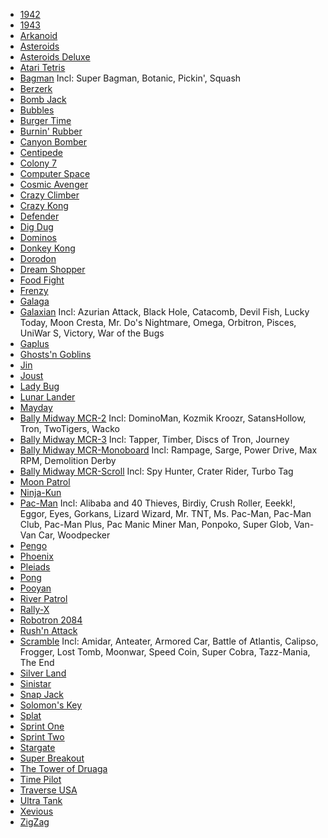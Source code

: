 * [1942](https://github.com/MiSTer-devel/Arcade-1942_MiSTer)
* [1943](https://github.com/MiSTer-devel/Arcade-1943_MiSTer)
* [Arkanoid](https://github.com/MiSTer-devel/Arcade-Arkanoid_MISTer)
* [Asteroids](https://github.com/MiSTer-devel/Arcade-Asteroids_MISTer)
* [Asteroids Deluxe](https://github.com/MiSTer-devel/Arcade-AsteroidsDeluxe_MISTer)
* [Atari Tetris](https://github.com/MiSTer-devel/Arcade-ATetris_MiSTer)
* [Bagman](https://github.com/MiSTer-devel/Arcade-Bagman_MiSTer) Incl: Super Bagman, Botanic, Pickin', Squash
* [Berzerk](https://github.com/MiSTer-devel/Arcade-Berzerk_MiSTer)
* [Bomb Jack](https://github.com/MiSTer-devel/Arcade-BombJack_MiSTer)
* [Bubbles](https://github.com/MiSTer-devel/Arcade-Bubbles_MiSTer)
* [Burger Time](https://github.com/MiSTer-devel/Arcade-BurgerTime_MiSTer)
* [Burnin' Rubber](https://github.com/MiSTer-devel/Arcade-BurningRubber_MiSTer)
* [Canyon Bomber](https://github.com/MiSTer-devel/Arcade-CanyonBomber_MiSTer)
* [Centipede](https://github.com/MiSTer-devel/Arcade-Centipede_MiSTer)
* [Colony 7](https://github.com/MiSTer-devel/Arcade-Colony7_MiSTer)
* [Computer Space](https://github.com/MiSTer-devel/Arcade-ComputerSpace_MiSTer)
* [Cosmic Avenger](https://github.com/MiSTer-devel/Arcade-CosmicAvenger_MiSTer)
* [Crazy Climber](https://github.com/MiSTer-devel/Arcade-CrazyClimber_MiSTer)
* [Crazy Kong](https://github.com/MiSTer-devel/Arcade-CrazyKong_MiSTer)
* [Defender](https://github.com/MiSTer-devel/Arcade-Defender_MiSTer)
* [Dig Dug](https://github.com/MiSTer-devel/Arcade-DigDug_MiSTer)
* [Dominos](https://github.com/MiSTer-devel/Arcade-Dominos_MiSTer)
* [Donkey Kong](https://github.com/MiSTer-devel/Arcade-DonkeyKong_MiSTer)
* [Dorodon](https://github.com/MiSTer-devel/Arcade-Dorodon_MiSTer)
* [Dream Shopper](https://github.com/MiSTer-devel/Arcade-DreamShopper_MiSTer)
* [Food Fight](https://github.com/MiSTer-devel/Arcade-FoodFight_MiSTer)
* [Frenzy](https://github.com/MiSTer-devel/Arcade-Frenzy_MiSTer)
* [Galaga](https://github.com/MiSTer-devel/Arcade-Galaga_MiSTer)
* [Galaxian](https://github.com/MiSTer-devel/Arcade-Galaxian_MiSTer) Incl: Azurian Attack, Black Hole, Catacomb, Devil Fish, Lucky Today, Moon Cresta, Mr. Do's Nightmare, Omega, Orbitron, Pisces, UniWar S, Victory, War of the Bugs
* [Gaplus](https://github.com/MiSTer-devel/Arcade-Gaplus_MiSTer)
* [Ghosts'n Goblins](https://github.com/MiSTer-devel/Arcade-GnG_MiSTer)
* [Jin](https://github.com/MiSTer-devel/Arcade-Jin_MiSTer)
* [Joust](https://github.com/MiSTer-devel/Arcade-Joust_MiSTer)
* [Lady Bug](https://github.com/MiSTer-devel/Arcade-LadyBug_MiSTer)
* [Lunar Lander](https://github.com/MiSTer-devel/Arcade-LunarLander_MiSTer)
* [Mayday](https://github.com/MiSTer-devel/Arcade-Mayday_MiSTer)
* [Bally Midway MCR-2](https://github.com/MiSTer-devel/Arcade-MCR2_MiSTer) Incl: DominoMan, Kozmik Kroozr, SatansHollow, Tron, TwoTigers, Wacko
* [Bally Midway MCR-3](https://github.com/MiSTer-devel/Arcade-MCR3_MiSTer) Incl: Tapper, Timber, Discs of Tron, Journey
* [Bally Midway MCR-Monoboard](https://github.com/MiSTer-devel/Arcade-MCR3Mono_MiSTer) Incl: Rampage, Sarge, Power Drive, Max RPM, Demolition Derby
* [Bally Midway MCR-Scroll](https://github.com/MiSTer-devel/Arcade-MCR3Scroll_MiSTer) Incl: Spy Hunter, Crater Rider, Turbo Tag
* [Moon Patrol](https://github.com/MiSTer-devel/Arcade-MoonPatrol_MiSTer)
* [Ninja-Kun](https://github.com/MiSTer-devel/Arcade-NinjaKun_MiSTer)
* [Pac-Man](https://github.com/MiSTer-devel/Arcade-Pacman_MiSTer) Incl: Alibaba and 40 Thieves, Birdiy, Crush Roller, Eeekk!, Eggor, Eyes, Gorkans, Lizard Wizard, Mr. TNT, Ms. Pac-Man, Pac-Man Club, Pac-Man Plus, Pac Manic Miner Man, Ponpoko, Super Glob, Van-Van Car, Woodpecker
* [Pengo](https://github.com/MiSTer-devel/Arcade-Pengo_MiSTer)
* [Phoenix](https://github.com/MiSTer-devel/Arcade-Phoenix_MiSTer)
* [Pleiads](https://github.com/MiSTer-devel/Arcade-Pleiads_MiSTer)
* [Pong](https://github.com/MiSTer-devel/Arcade-Pong_MiSTer)
* [Pooyan](https://github.com/MiSTer-devel/Arcade-Pooyan_MiSTer)
* [River Patrol](https://github.com/MiSTer-devel/Arcade-RiverPatrol_MiSTer)
* [Rally-X](https://github.com/MiSTer-devel/Arcade-RallyX_MiSTer)
* [Robotron 2084](https://github.com/MiSTer-devel/Arcade-Robotron_MiSTer)
* [Rush'n Attack](https://github.com/MiSTer-devel/Arcade-RushnAttack_MiSTer)
* [Scramble](https://github.com/MiSTer-devel/Arcade-Scramble_MiSTer) Incl: Amidar, Anteater, Armored Car, Battle of Atlantis, Calipso, Frogger, Lost Tomb, Moonwar, Speed Coin, Super Cobra, Tazz-Mania, The End
* [Silver Land](https://github.com/MiSTer-devel/Arcade-SilverLand_MiSTer)
* [Sinistar](https://github.com/MiSTer-devel/Arcade-Sinistar_MiSTer)
* [Snap Jack](https://github.com/MiSTer-devel/Arcade-SnapJack_MiSTer)
* [Solomon's Key](https://github.com/MiSTer-devel/Arcade-SolomonsKey_MiSTer)
* [Splat](https://github.com/MiSTer-devel/Arcade-Splat_MiSTer)
* [Sprint One](https://github.com/MiSTer-devel/Arcade-Sprint1_MiSTer)
* [Sprint Two](https://github.com/MiSTer-devel/Arcade-Sprint2_MiSTer)
* [Stargate](https://github.com/MiSTer-devel/Arcade-Stargate_MiSTer)
* [Super Breakout](https://github.com/MiSTer-devel/Arcade-SuperBreakout_MiSTer)
* [The Tower of Druaga](https://github.com/MiSTer-devel/Arcade-Druaga_MiSTer)
* [Time Pilot](https://github.com/MiSTer-devel/Arcade-TimePilot_MiSTer)
* [Traverse USA](https://github.com/MiSTer-devel/Arcade-TraverseUSA_MiSTer)
* [Ultra Tank](https://github.com/MiSTer-devel/Arcade-Ultratank_MiSTer)
* [Xevious](https://github.com/MiSTer-devel/Arcade-Xevious_MiSTer)
* [ZigZag](https://github.com/MiSTer-devel/Arcade-ZigZag_MiSTer)
